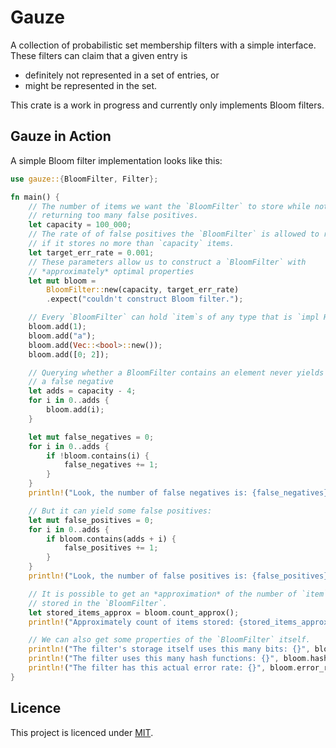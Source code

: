 # Gauze

A collection of probabilistic set membership filters with a simple interface.
These filters can claim that a given entry is

* definitely not represented in a set of entries, or
* might be represented in the set.

This crate is a work in progress and currently only implements Bloom filters.

## Gauze in Action
A simple Bloom filter implementation looks like this:

```rust
use gauze::{BloomFilter, Filter};

fn main() {
    // The number of items we want the `BloomFilter` to store while not
    // returning too many false positives.
    let capacity = 100_000;
    // The rate of of false positives the `BloomFilter` is allowed to return
    // if it stores no more than `capacity` items.
    let target_err_rate = 0.001;
    // These parameters allow us to construct a `BloomFilter` with
    // *approximately* optimal properties
    let mut bloom =
        BloomFilter::new(capacity, target_err_rate)
        .expect("couldn't construct Bloom filter.");

    // Every `BloomFilter` can hold `item`s of any type that is `impl Hash`.
    bloom.add(1);
    bloom.add("a");
    bloom.add(Vec::<bool>::new());
    bloom.add([0; 2]);

    // Querying whether a BloomFilter contains an element never yields
    // a false negative
    let adds = capacity - 4;
    for i in 0..adds {
        bloom.add(i);
    }

    let mut false_negatives = 0;
    for i in 0..adds {
        if !bloom.contains(i) {
            false_negatives += 1;
        }
    }
    println!("Look, the number of false negatives is: {false_negatives}");

    // But it can yield some false positives:
    let mut false_positives = 0;
    for i in 0..adds {
        if bloom.contains(adds + i) {
            false_positives += 1;
        }
    }
    println!("Look, the number of false positives is: {false_positives}");

    // It is possible to get an *approximation* of the number of `item`s
    // stored in the `BloomFilter`.
    let stored_items_approx = bloom.count_approx();
    println!("Approximately count of items stored: {stored_items_approx}");

    // We can also get some properties of the `BloomFilter` itself.
    println!("The filter's storage itself uses this many bits: {}", bloom.bit_count());
    println!("The filter uses this many hash functions: {}", bloom.hash_fn_count());
    println!("The filter has this actual error rate: {}", bloom.error_rate());
}
```

## Licence
This project is licenced under [MIT](https://github.com/leonqadirie/gauze/blob/main/LICENSE).
